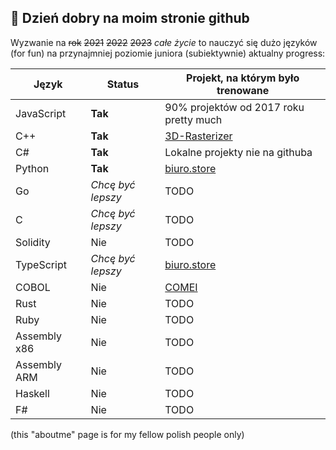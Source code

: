 
## 🤠 Dzień dobry na moim stronie github 

Wyzwanie na ~~rok~~  ~~2021~~ ~~2022~~ ~~2023~~ *całe życie*
to nauczyć się dużo języków (for fun) na przynajmniej poziomie juniora (subiektywnie)
aktualny progress: 

| Język | Status | Projekt, na którym było trenowane |
| --------- | -------- | -------- |
| JavaScript | **Tak** | 90% projektów od 2017 roku pretty much |
| C++ | **Tak** | [3D-Rasterizer](https://github.com/antonigoles/3D-Rasterizer) |
| C# | **Tak** | Lokalne projekty nie na githuba |
| Python | **Tak** | [biuro.store](https://biuro.store)  |
| Go  | *Chcę być lepszy* | TODO |
| C | *Chcę być lepszy* | TODO |
| Solidity  | Nie | TODO |
| TypeScript  | *Chcę być lepszy*| [biuro.store](https://biuro.store) |
| COBOL | Nie | [COMEI](https://github.com/antonigoles/COMEI) |
| Rust | Nie | TODO |
| Ruby | Nie | TODO |
| Assembly x86 | Nie | TODO |
| Assembly ARM | Nie | TODO |
| Haskell  | Nie | TODO |
| F#  | Nie | TODO |


(this "aboutme" page is for my fellow polish people only) 
